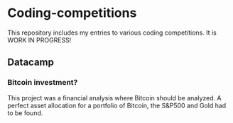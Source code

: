 # Coding-competitions
This repository includes my entries to various coding competitions. It is WORK IN PROGRESS!

## Datacamp
### Bitcoin investment?
This project was a financial analysis where Bitcoin should be analyzed. A perfect asset allocation for a portfolio of Bitcoin, the S&P500 and Gold had to be found. 

